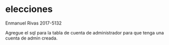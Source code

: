# elecciones

Enmanuel Rivas 2017-5132

Agregue el sql para la tabla de cuenta de administrador para que tenga una cuenta de admin creada.
